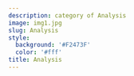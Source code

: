 ```yaml
---
description: category of Analysis
image: img1.jpg
slug: Analysis
style:
  background: '#F2473F'
  color: '#fff'
title: Analysis
---
```


